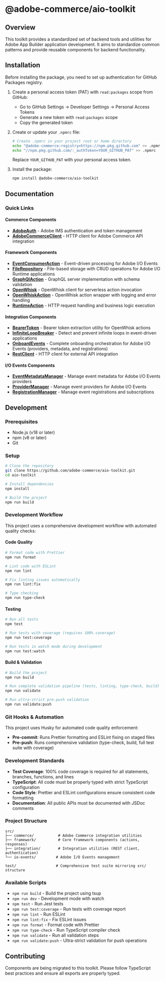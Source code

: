 # @adobe-commerce/aio-toolkit

## Overview

This toolkit provides a standardized set of backend tools and utilities for Adobe App Builder application development. It aims to standardize common patterns and provide reusable components for backend functionality.

## Installation

Before installing the package, you need to set up authentication for GitHub Packages registry.

1. Create a personal access token (PAT) with `read:packages` scope from GitHub:
   - Go to GitHub Settings → Developer Settings → Personal Access Tokens
   - Generate a new token with `read:packages` scope
   - Copy the generated token

2. Create or update your `.npmrc` file:

   ```bash
   # Create .npmrc in your project root or home directory
   echo "@adobe-commerce:registry=https://npm.pkg.github.com" >> .npmrc
   echo "//npm.pkg.github.com/:_authToken=YOUR_GITHUB_PAT" >> .npmrc
   ```

   Replace `YOUR_GITHUB_PAT` with your personal access token.

3. Install the package:
   ```bash
   npm install @adobe-commerce/aio-toolkit
   ```

## Documentation

### Quick Links

#### Commerce Components

- **[AdobeAuth](./docs/adobe-auth.md)** - Adobe IMS authentication and token management
- **[AdobeCommerceClient](./docs/adobe-commerce-client.md)** - HTTP client for Adobe Commerce API integration

#### Framework Components

- **[EventConsumerAction](./docs/event-consumer-action.md)** - Event-driven processing for Adobe I/O Events
- **[FileRepository](./docs/file-repository.md)** - File-based storage with CRUD operations for Adobe I/O Runtime applications
- **[GraphQlAction](./docs/graphql-action.md)** - GraphQL server implementation with schema validation
- **[OpenWhisk](./docs/openwhisk.md)** - OpenWhisk client for serverless action invocation
- **[OpenWhiskAction](./docs/openwhisk-action.md)** - OpenWhisk action wrapper with logging and error handling
- **[RuntimeAction](./docs/runtime-action.md)** - HTTP request handling and business logic execution

#### Integration Components

- **[BearerToken](./docs/bearer-token.md)** - Bearer token extraction utility for OpenWhisk actions
- **[InfiniteLoopBreaker](./docs/infinite-loop-breaker.md)** - Detect and prevent infinite loops in event-driven applications
- **[OnboardEvents](./docs/onboard-events.md)** - Complete onboarding orchestration for Adobe I/O Events (providers, metadata, and registrations)
- **[RestClient](./docs/rest-client.md)** - HTTP client for external API integration

#### I/O Events Components

- **[EventMetadataManager](./docs/event-metadata.md)** - Manage event metadata for Adobe I/O Events providers
- **[ProviderManager](./docs/provider.md)** - Manage event providers for Adobe I/O Events
- **[RegistrationManager](./docs/registration.md)** - Manage event registrations and subscriptions

## Development

### Prerequisites

- Node.js (v18 or later)
- npm (v8 or later)
- Git

### Setup

```bash
# Clone the repository
git clone https://github.com/adobe-commerce/aio-toolkit.git
cd aio-toolkit

# Install dependencies
npm install

# Build the project
npm run build
```

### Development Workflow

This project uses a comprehensive development workflow with automated quality checks:

#### Code Quality

```bash
# Format code with Prettier
npm run format

# Lint code with ESLint
npm run lint

# Fix linting issues automatically
npm run lint:fix

# Type checking
npm run type-check
```

#### Testing

```bash
# Run all tests
npm test

# Run tests with coverage (requires 100% coverage)
npm run test:coverage

# Run tests in watch mode during development
npm run test:watch
```

#### Build & Validation

```bash
# Build the project
npm run build

# Run complete validation pipeline (tests, linting, type-check, build)
npm run validate

# Run ultra-strict pre-push validation
npm run validate:push
```

### Git Hooks & Automation

This project uses Husky for automated code quality enforcement:

- **Pre-commit**: Runs Prettier formatting and ESLint fixing on staged files
- **Pre-push**: Runs comprehensive validation (type-check, build, full test suite with coverage)

### Development Standards

- **Test Coverage**: 100% code coverage is required for all statements, branches, functions, and lines
- **TypeScript**: All code must be properly typed with strict TypeScript configuration
- **Code Style**: Prettier and ESLint configurations ensure consistent code formatting
- **Documentation**: All public APIs must be documented with JSDoc comments

### Project Structure

```
src/
├── commerce/           # Adobe Commerce integration utilities
├── framework/          # Core framework components (actions, responses)
├── integration/        # Integration utilities (REST client, authentication)
└── io-events/         # Adobe I/O Events management

test/                  # Comprehensive test suite mirroring src/ structure
```

### Available Scripts

- `npm run build` - Build the project using tsup
- `npm run dev` - Development mode with watch
- `npm test` - Run Jest tests
- `npm run test:coverage` - Run tests with coverage report
- `npm run lint` - Run ESLint
- `npm run lint:fix` - Fix ESLint issues
- `npm run format` - Format code with Prettier
- `npm run type-check` - Run TypeScript compiler check
- `npm run validate` - Run all validation steps
- `npm run validate:push` - Ultra-strict validation for push operations

## Contributing

Components are being migrated to this toolkit. Please follow TypeScript best practices and ensure all exports are properly typed.
